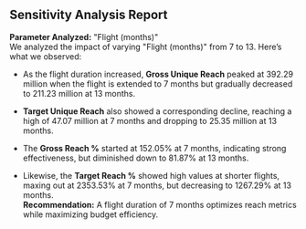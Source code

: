 ## Sensitivity Analysis Report  

**Parameter Analyzed:** "Flight (months)"  
We analyzed the impact of varying "Flight (months)" from 7 to 13. Here’s what we observed:

  - As the flight duration increased, **Gross Unique Reach** peaked at 392.29 million when the flight is extended to 7 months but gradually decreased to 211.23 million at 13 months.  

  - **Target Unique Reach** also showed a corresponding decline, reaching a high of 47.07 million at 7 months and dropping to 25.35 million at 13 months.  

  - The **Gross Reach %** started at 152.05% at 7 months, indicating strong effectiveness, but diminished down to 81.87% at 13 months.  
  
  - Likewise, the **Target Reach %** showed high values at shorter flights, maxing out at 2353.53% at 7 months, but decreasing to 1267.29% at 13 months.  
**Recommendation:** A flight duration of 7 months optimizes reach metrics while maximizing budget efficiency.